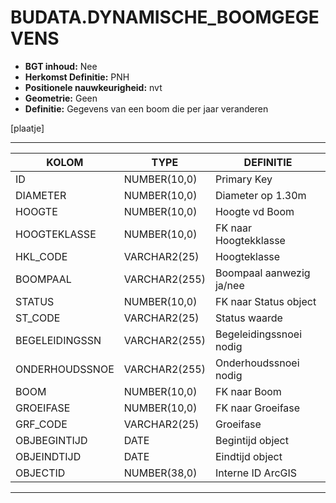 ﻿# BUDATA.DYNAMISCHE_BOOMGEGEVENS


* __BGT inhoud:__ Nee
* __Herkomst Definitie:__ PNH
* __Positionele nauwkeurigheid:__ nvt
* __Geometrie:__ Geen
* __Definitie:__ Gegevens van een boom die per jaar veranderen

[plaatje]

***

|KOLOM                           	|TYPE          	|DEFINITIE|
|------                          	|----          	|-----    |
|ID                              	|NUMBER(10,0)  	|Primary Key|
|DIAMETER                        	|NUMBER(10,0)  	|Diameter op 1.30m|
|HOOGTE                          	|NUMBER(10,0)  	|Hoogte vd Boom|
|HOOGTEKLASSE                    	|NUMBER(10,0)  	|FK naar Hoogtekklasse|
|HKL_CODE                        	|VARCHAR2(25)  	|Hoogteklasse|
|BOOMPAAL                        	|VARCHAR2(255) 	|Boompaal aanwezig ja/nee|
|STATUS                          	|NUMBER(10,0)  	|FK naar Status object|
|ST_CODE                         	|VARCHAR2(25)  	|Status waarde|
|BEGELEIDINGSSN                  	|VARCHAR2(255) 	|Begeleidingssnoei nodig|
|ONDERHOUDSSNOE                  	|VARCHAR2(255) 	|Onderhoudssnoei nodig|
|BOOM                            	|NUMBER(10,0)  	|FK naar Boom|
|GROEIFASE                       	|NUMBER(10,0)  	|FK naar Groeifase|
|GRF_CODE                        	|VARCHAR2(25)  	|Groeifase|
|OBJBEGINTIJD                    	|DATE          	|Begintijd object|
|OBJEINDTIJD                     	|DATE          	|Eindtijd object|
|OBJECTID                        	|NUMBER(38,0)   |Interne ID ArcGIS|

***
